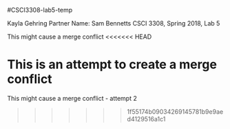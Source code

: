 
#CSCI3308-lab5-temp

Kayla Gehring
Partner Name: Sam Bennetts
CSCI 3308, Spring 2018, Lab 5

This might cause a merge conflict
<<<<<<< HEAD

This is an attempt to create a merge conflict
=======
This might cause a merge conflict - attempt 2
>>>>>>> 1f55174b09034269145781b9e9aed4129516a1c1
